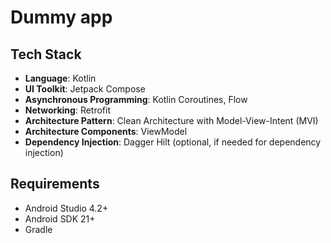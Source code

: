 # Dummy app

## Tech Stack

- **Language**: Kotlin
- **UI Toolkit**: Jetpack Compose
- **Asynchronous Programming**: Kotlin Coroutines, Flow
- **Networking**: Retrofit
- **Architecture Pattern**: Clean Architecture with Model-View-Intent (MVI)
- **Architecture Components**: ViewModel
- **Dependency Injection**: Dagger Hilt (optional, if needed for dependency injection)

## Requirements

- Android Studio 4.2+
- Android SDK 21+
- Gradle